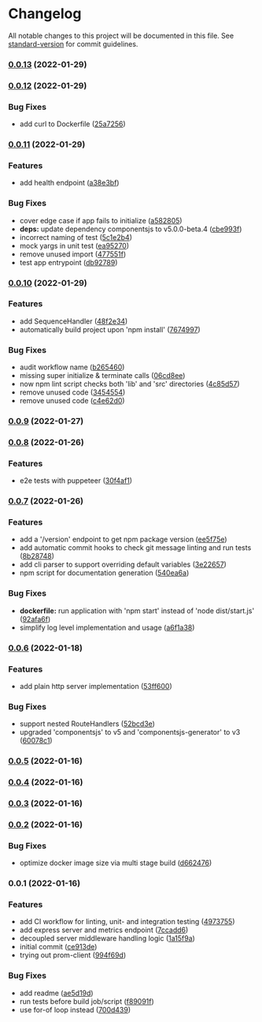 # Changelog

All notable changes to this project will be documented in this file. See [standard-version](https://github.com/conventional-changelog/standard-version) for commit guidelines.

### [0.0.13](https://github.com/iotakingdoms/auth/compare/v0.0.12...v0.0.13) (2022-01-29)

### [0.0.12](https://github.com/iotakingdoms/auth/compare/v0.0.11...v0.0.12) (2022-01-29)


### Bug Fixes

* add curl to Dockerfile ([25a7256](https://github.com/iotakingdoms/auth/commit/25a7256db90330194daa17bda20114ac182d4e8a))

### [0.0.11](https://github.com/iotakingdoms/auth/compare/v0.0.10...v0.0.11) (2022-01-29)


### Features

* add health endpoint ([a38e3bf](https://github.com/iotakingdoms/auth/commit/a38e3bfceada1cc4085dbe0bfb4d6a2cb7967fd5))


### Bug Fixes

* cover edge case if app fails to initialize ([a582805](https://github.com/iotakingdoms/auth/commit/a5828055e0448d079ecdf8aea5aff9730b9e3532))
* **deps:** update dependency componentsjs to v5.0.0-beta.4 ([cbe993f](https://github.com/iotakingdoms/auth/commit/cbe993f84109d4a785e3e3ebf49b0f06f5b6a4c1))
* incorrect naming of test ([5c1e2b4](https://github.com/iotakingdoms/auth/commit/5c1e2b421b07d8ffabaed6f7a1811e0b90763c63))
* mock yargs in unit test ([ea95270](https://github.com/iotakingdoms/auth/commit/ea952700e6ea4371f184f43025029ab982a18ff7))
* remove unused import ([477551f](https://github.com/iotakingdoms/auth/commit/477551f74867480b53b766677cddce542d12b4e6))
* test app entrypoint ([db92789](https://github.com/iotakingdoms/auth/commit/db92789820f38b659b3b728182bbb58fb75a424e))

### [0.0.10](https://github.com/iotakingdoms/auth/compare/v0.0.9...v0.0.10) (2022-01-29)


### Features

* add SequenceHandler ([48f2e34](https://github.com/iotakingdoms/auth/commit/48f2e3467a10a32f7f8b30a28d499bbc4e56cc41))
* automatically build project upon 'npm install' ([7674997](https://github.com/iotakingdoms/auth/commit/76749972c76f013fcf36874e0a501e7e63bbe30e))


### Bug Fixes

* audit workflow name ([b265460](https://github.com/iotakingdoms/auth/commit/b2654604f454a910b8cc63dfc8ada57f35b1c263))
* missing super initialize & terminate calls ([06cd8ee](https://github.com/iotakingdoms/auth/commit/06cd8ee6f1f701e0f8463562f6e7c58a1262ecdb))
* now npm lint script checks both 'lib' and 'src' directories ([4c85d57](https://github.com/iotakingdoms/auth/commit/4c85d5741fc451a665fb50a7b05f6ac5acdd6118))
* remove unused code ([3454554](https://github.com/iotakingdoms/auth/commit/3454554139dcb80048895ee5a43d84d9cf082434))
* remove unused code ([c4e62d0](https://github.com/iotakingdoms/auth/commit/c4e62d0cad681b148c204c94ef04abce20fe4f2d))

### [0.0.9](https://github.com/iotakingdoms/auth/compare/v0.0.8...v0.0.9) (2022-01-27)

### [0.0.8](https://github.com/iotakingdoms/auth/compare/v0.0.7...v0.0.8) (2022-01-26)


### Features

* e2e tests with puppeteer ([30f4af1](https://github.com/iotakingdoms/auth/commit/30f4af171f198a3388d47a0dfa7a1587e033800c))

### [0.0.7](https://github.com/iotakingdoms/auth/compare/v0.0.6...v0.0.7) (2022-01-26)


### Features

* add a '/version' endpoint to get npm package version ([ee5f75e](https://github.com/iotakingdoms/auth/commit/ee5f75ed8a809dc61534048ecbbe54f11b36d4d7))
* add automatic commit hooks to check git message linting and run tests ([8b28748](https://github.com/iotakingdoms/auth/commit/8b28748e7ee75659e78fb7827b1b7e50183244c5))
* add cli parser to support overriding default variables ([3e22657](https://github.com/iotakingdoms/auth/commit/3e2265713c8ac106420e061a91bb582a1b761d04))
* npm script for documentation generation ([540ea6a](https://github.com/iotakingdoms/auth/commit/540ea6a8f6983c7467cbffc06f7dcd2e683c75ab))


### Bug Fixes

* **dockerfile:** run application with 'npm start' instead of 'node dist/start.js' ([92afa6f](https://github.com/iotakingdoms/auth/commit/92afa6f64103c346d173ee670972dd056d57e229))
* simplify log level implementation and usage ([a6f1a38](https://github.com/iotakingdoms/auth/commit/a6f1a3879ba9a4b16895a32c99f99f8fa0ee872d))

### [0.0.6](https://github.com/iotakingdoms/auth/compare/v0.0.5...v0.0.6) (2022-01-18)


### Features

* add plain http server implementation ([53ff600](https://github.com/iotakingdoms/auth/commit/53ff6005970cbb670725d15b86a2923afb5a135d))


### Bug Fixes

* support nested RouteHandlers ([52bcd3e](https://github.com/iotakingdoms/auth/commit/52bcd3e0220b8c0d1d04485f9ea4a876126d0a7d))
* upgraded 'componentsjs' to v5 and 'componentsjs-generator' to v3 ([60078c1](https://github.com/iotakingdoms/auth/commit/60078c1c4e235b938969e6b6fa524b5f25c9ef26))

### [0.0.5](https://github.com/iotakingdoms/auth/compare/v0.0.4...v0.0.5) (2022-01-16)

### [0.0.4](https://github.com/iotakingdoms/auth/compare/v0.0.3...v0.0.4) (2022-01-16)

### [0.0.3](https://github.com/iotakingdoms/auth/compare/v0.0.2...v0.0.3) (2022-01-16)

### [0.0.2](https://github.com/iotakingdoms/auth/compare/v0.0.1...v0.0.2) (2022-01-16)


### Bug Fixes

* optimize docker image size via multi stage build ([d662476](https://github.com/iotakingdoms/auth/commit/d6624763470da9919dce456e86a27033aa6ded56))

### 0.0.1 (2022-01-16)


### Features

* add CI workflow for linting, unit- and integration testing ([4973755](https://github.com/iotakingdoms/auth/commit/497375597a1f9cd38b6a19e993cdf961b8344b1e))
* add express server and metrics endpoint ([7ccadd6](https://github.com/iotakingdoms/auth/commit/7ccadd626d20aecd44dcbc04ca9fba599fa566e7))
* decoupled server middleware handling logic ([1a15f9a](https://github.com/iotakingdoms/auth/commit/1a15f9a759a6229fdc0ad6d16ec171a69d4267c2))
* initial commit ([ce913de](https://github.com/iotakingdoms/auth/commit/ce913de81dcbfcbdd9f5e7774a8e82eea38fc626))
* trying out prom-client ([994f69d](https://github.com/iotakingdoms/auth/commit/994f69dcc7f0699aeae94a34beb60be2e0b10063))


### Bug Fixes

* add readme ([ae5d19d](https://github.com/iotakingdoms/auth/commit/ae5d19d1cecff3318d99a09fbb8063d53498aad0))
* run tests before build job/script ([f89091f](https://github.com/iotakingdoms/auth/commit/f89091f0bca3b6e1c07ffc10bbea049a31a3273b))
* use for-of loop instead ([700d439](https://github.com/iotakingdoms/auth/commit/700d439aacb5f0c143130e88676b08706b3b370e))

